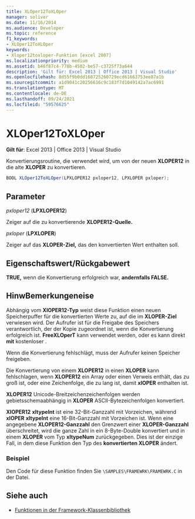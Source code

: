 ```yaml
---
title: XLOper12ToXLOper
manager: soliver
ms.date: 11/16/2014
ms.audience: Developer
ms.topic: reference
f1_keywords:
- XLOper12ToXLOper
keywords:
- Xloper12toxloper-Funktion [excel 2007]
ms.localizationpriority: medium
ms.assetid: b46f87c4-778b-4502-be57-c3725f73a644
description: 'Gilt für: Excel 2013 | Office 2013 | Visual Studio'
ms.openlocfilehash: 8d55f9b0dd168725260729ecd61663753ee87a1b
ms.sourcegitcommit: a1d9041c20256616c9c183f7d1049142a7ac6991
ms.translationtype: MT
ms.contentlocale: de-DE
ms.lasthandoff: 09/24/2021
ms.locfileid: "59576625"
---
```

# <a name="xloper12toxloper"></a>XLOper12ToXLOper

**Gilt für**: Excel 2013 | Office 2013 | Visual Studio 
  
Konvertierungsroutine, die verwendet wird, um von der neuen **XLOPER12** in die alte **XLOPER** zu konvertieren.
  
```cs
BOOL XLOper12ToXLOper(LPXLOPER12 pxloper12, LPXLOPER pxloper);
```

## <a name="parameters"></a>Parameter

_pxloper12_ (**LPXLOPER12**)
  
Zeiger auf die zu konvertierende **XLOPER12-Quelle.** 
  
_pxloper_ (**LPXLOPER**)
  
Zeiger auf das **XLOPER-Ziel,** das den konvertierten Wert enthalten soll. 
  
## <a name="property-valuereturn-value"></a>Eigenschaftswert/Rückgabewert

**TRUE,** wenn die Konvertierung erfolgreich war, **andernfalls FALSE.** 
  
## <a name="remarks"></a>HinwBemerkungeneise

Abhängig vom **XlOPER12-Typ** weist diese Funktion einen neuen Speicherpuffer für die konvertierten Werte zu, auf die im **XLOPER-Ziel** verwiesen wird. Der Aufrufer ist für die Freigabe des Speichers verantwortlich, der der Kopie zugeordnet ist, wenn die Konvertierung erfolgreich ist. **FreeXLOperT** kann verwendet werden, oder es kann direkt **mit** kostenloser .
  
Wenn die Konvertierung fehlschlägt, muss der Aufrufer keinen Speicher freigeben.
  
Die Konvertierung von einem **XLOPER12** in einen **XLOPER** kann fehlschlagen, wenn **XLOPER12** ein Array oder einen Verweis enthält, das zu groß ist, oder eine Zeichenfolge, die zu lang ist, damit **xlOPER** enthalten ist. 
  
**XLOPER12** Unicode-Breitzeichenzeichenfolgen werden gebietsschemaabhängig in **XLOPER** ASCII-Bytezeichenfolgen konvertiert. 
  
**XlOPER12** **xltypeInt** ist eine 32-Bit-Ganzzahl mit Vorzeichen, während **xlOPER** **xltypeInt** eine 16-Bit-Ganzzahl mit Vorzeichen ist. Wenn eine angegebene **XLOPER12-Ganzzahl** den Grenzwert einer **XLOPER-Ganzzahl** überschreitet, wird die ganze Zahl in ein 8-Byte-Double konvertiert und in einem **XLOPER** vom Typ **xltypeNum** zurückgegeben. Dies ist der einzige Fall, in dem diese Funktion den Typ des **konvertierten XLOPER** ändert.
  
### <a name="example"></a>Beispiel

Den Code für diese Funktion finden Sie  `\SAMPLES\FRAMEWRK\FRAMEWRK.C` in der Datei. 
  
## <a name="see-also"></a>Siehe auch

- [Funktionen in der Framework-Klassenbibliothek](functions-in-the-framework-library.md)

